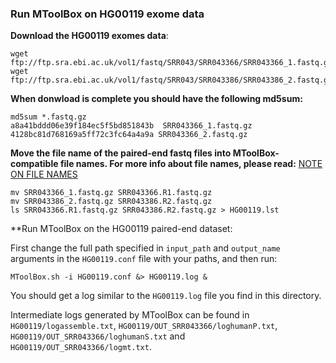 <h3>Run MToolBox on HG00119 exome data</h3>


**Download the HG00119 exomes data**:


```
wget ftp://ftp.sra.ebi.ac.uk/vol1/fastq/SRR043/SRR043366/SRR043366_1.fastq.gz
wget ftp://ftp.sra.ebi.ac.uk/vol1/fastq/SRR043/SRR043386/SRR043386_2.fastq.gz
```

**When donwload is complete you should have the following md5sum:**


```
md5sum *.fastq.gz
a8a41bddd06e39f184ec5f5bd851843b  SRR043366_1.fastq.gz
4128bc81d768169a5ff72c3fc64a4a9a SRR043366_2.fastq.gz
```

**Move the file name of the paired-end fastq files into MToolBox-compatible file names. For more info about file names, please read:** [NOTE ON FILE NAMES](https://github.com/mitoNGS/MToolBox/wiki/Requirements)


```
mv SRR043366_1.fastq.gz SRR043366.R1.fastq.gz
mv SRR043386_2.fastq.gz	SRR043386.R2.fastq.gz
ls SRR043366.R1.fastq.gz SRR043386.R2.fastq.gz > HG00119.lst
```

**Run MToolBox on the HG00119 paired-end dataset:


First change the full path specified in `input_path` and `output_name` arguments in the `HG00119.conf` file with your paths, and then run:


```
MToolBox.sh -i HG00119.conf &> HG00119.log &
```

You should get a log similar to the `HG00119.log` file you find in this directory.

Intermediate logs generated by MToolBox can be found in `HG00119/logassemble.txt`, `HG00119/OUT_SRR043366/loghumanP.txt`, `HG00119/OUT_SRR043366/loghumanS.txt`
and `HG00119/OUT_SRR043366/logmt.txt`.


